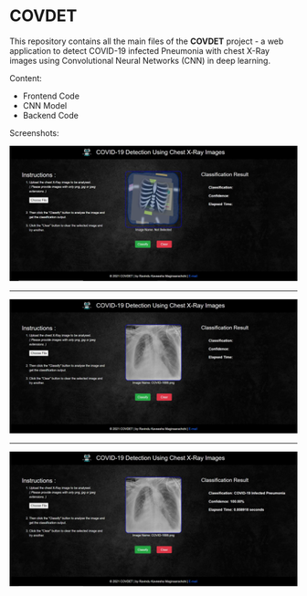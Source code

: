 # COVDET

This repository contains all the main files of the **COVDET** project - a web application to detect COVID-19 infected Pneumonia with chest X-Ray images using Convolutional Neural Networks (CNN) in deep learning.

Content:
* Frontend Code
* CNN Model
* Backend Code

Screenshots:

![Alt text](/Screenshots/ss1.JPG?raw=true)
- - - -
![Alt text](/Screenshots/ss2.JPG?raw=true)
- - - -
![Alt text](/Screenshots/ss3.JPG?raw=true)
